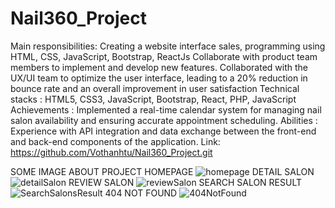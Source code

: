 # Nail360_Project
Main responsibilities:
Creating a website interface sales, programming using HTML, CSS, JavaScript, Bootstrap, ReactJs
Collaborate with product team members to implement and develop new features.
Collaborated with the UX/UI team to optimize the user interface, leading to a 20% reduction in bounce rate and an overall improvement in
user satisfaction
Technical stacks : HTML5, CSS3, JavaScript, Bootstrap, React, PHP, JavaScript
Achievements : Implemented a real-time calendar system for managing nail salon availability and ensuring accurate appointment
scheduling.
Abilities : Experience with API integration and data exchange between the front-end and back-end components of the application.
Link: https://github.com/Vothanhtu/Nail360_Project.git

SOME IMAGE ABOUT PROJECT
HOMEPAGE
![homepage](https://github.com/Vothanhtu/Nail360_Project/assets/77402349/5668e6a3-3048-4365-9dbf-98a3d02acdeb)
DETAIL SALON
![detailSalon](https://github.com/Vothanhtu/Nail360_Project/assets/77402349/3403663b-10f7-41d2-a9e7-ecd9a73f4aa8)
REVIEW SALON
![reviewSalon](https://github.com/Vothanhtu/Nail360_Project/assets/77402349/684740b1-9a74-4c74-8898-55c258359517)
SEARCH SALON RESULT
![SearchSalonsResult](https://github.com/Vothanhtu/Nail360_Project/assets/77402349/89ef049a-a717-4000-9f66-aed4261ec853)
404 NOT FOUND
![404NotFound](https://github.com/Vothanhtu/Nail360_Project/assets/77402349/742932c2-0439-4719-a6a4-79fd94500329)


